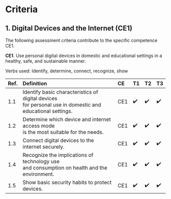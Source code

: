 # Criteria

## 1. Digital Devices and the Internet (CE1)

The following assessment criteria contribute to the specific competence CE1.

<div class="box">
    <b>CE1</b>. Use personal digital devices in domestic and educational settings in a healthy, safe, and sustainable manner.
</div>

Verbs used: Identify, determine, connect, recognize, show

| Ref. | Definition                           | CE | T1 | T2 | T3 |
| :--- | :----------------------------------- | :--- | :--- | :--- | :--- |
| <span id="1.1">1.1</span> | <span class="vb">Identify</span> basic characteristics of digital devices<br/> for personal use in domestic and educational settings. | CE1 | ✔️ | ✔️ | ✔️ |
| 1.2 | <span class="vb">Determine</span> which device and internet access mode<br/> is the most suitable for the needs. | CE1 | ✔️ | ✔️ | ✔️ |
| 1.3 | <span class="vb">Connect</span> digital devices to the internet securely. | CE1 | ✔️ | ✔️ | ✔️ |
| 1.4 | <span class="vb">Recognize</span> the implications of technology use<br/>and consumption on health and the environment. | CE1 | ✔️ | ✔️ | ✔️ |
| 1.5 | <span class="vb">Show</span> basic security habits to protect devices. | CE1 | ✔️ | ✔️ | ✔️ |
